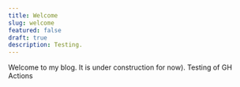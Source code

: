 ```yaml
---
title: Welcome
slug: welcome
featured: false
draft: true
description: Testing.
---
```


Welcome to my blog. It is under construction for now). Testing of GH Actions